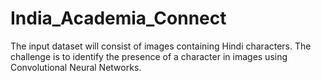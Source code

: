 # India_Academia_Connect
The input dataset will consist of images containing Hindi characters. The challenge is to identify the presence of a character in images using Convolutional Neural Networks.
